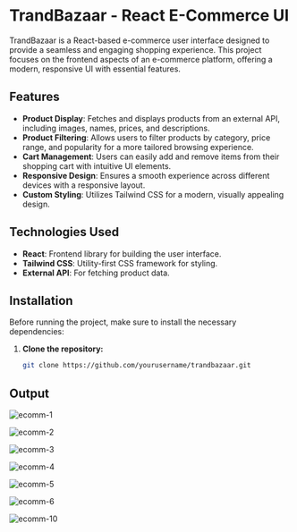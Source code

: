 # TrandBazaar - React E-Commerce UI

TrandBazaar is a React-based e-commerce user interface designed to provide a seamless and engaging shopping experience. This project focuses on the frontend aspects of an e-commerce platform, offering a modern, responsive UI with essential features.

## Features

- **Product Display**: Fetches and displays products from an external API, including images, names, prices, and descriptions.
- **Product Filtering**: Allows users to filter products by category, price range, and popularity for a more tailored browsing experience.
- **Cart Management**: Users can easily add and remove items from their shopping cart with intuitive UI elements.
- **Responsive Design**: Ensures a smooth experience across different devices with a responsive layout.
- **Custom Styling**: Utilizes Tailwind CSS for a modern, visually appealing design.

## Technologies Used

- **React**: Frontend library for building the user interface.
- **Tailwind CSS**: Utility-first CSS framework for styling.
- **External API**: For fetching product data.

## Installation

Before running the project, make sure to install the necessary dependencies:

1. **Clone the repository:**
   ```bash
   git clone https://github.com/yourusername/trandbazaar.git
   ```

## Output


![ecomm-1](https://github.com/user-attachments/assets/3f5ddca0-4106-4b25-8821-bd0ee242b898)

![ecomm-2](https://github.com/user-attachments/assets/912654f0-7eee-4374-b061-04cd21373f56)

![ecomm-3](https://github.com/user-attachments/assets/eeea6799-cfdb-4e51-9ffa-2e9086a73593)

![ecomm-4](https://github.com/user-attachments/assets/028e237b-b1a9-4c43-9950-a01cbda95fd0)

![ecomm-5](https://github.com/user-attachments/assets/8c3e9515-ac2e-49fe-8891-a3cbfd9dfd5f)

![ecomm-6](https://github.com/user-attachments/assets/2a1c7a2c-2b4b-48c0-90ea-5979b3f68300)

![ecomm-10](https://github.com/user-attachments/assets/d1370134-5896-470b-9383-482e299a5b55)
